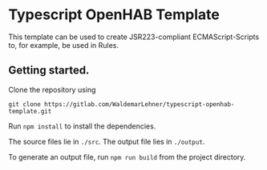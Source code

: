 # Typescript OpenHAB Template

This template can be used to create JSR223-compliant
ECMAScript-Scripts to, for example, be used in Rules.

## Getting started.
Clone the repository using 

`git clone https://gitlab.com/WaldemarLehner/typescript-openhab-template.git`

Run `npm install` to install the dependencies.

The source files lie in `./src`. The output file lies in `./output`.

To generate an output file, run `npm run build` from the project directory.